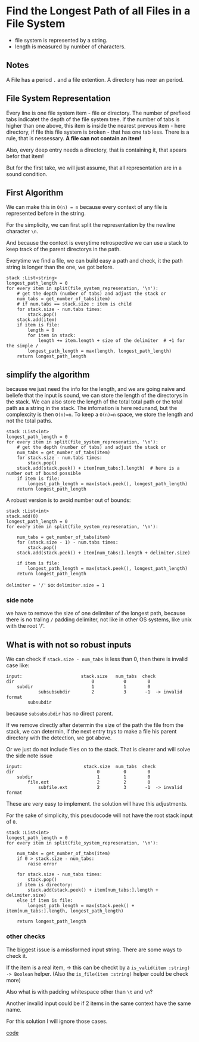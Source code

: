 # Find the Longest Path of all Files in a File System

- file system is represented by a string.
- length is measured by number of characters.

## Notes

A File has a period `.` and a file extention.
A directory has neer an period.

## File System Representation

Every line is one file system item - file or directory.
The number of prefixed tabs indicatet the depth of the file system tree.
If the number of tabs is higher than one above, this item is inside the nearest prevous item - here directory, if file this file system is broken - that has one tab less.
There is a rule, that is nessessary. **A file can not contain an item!**

Also, every deep entry needs a directory, that is containing it, that apears befor that item!

But for the first take, we will just assume, that all representation are in a sound condition.

## First Algorithm

We can make this in `O(n) = n` because every context of any file is represented before in the string.

For the simplicity, we can first split the representation by the newline character `\n`.

And because the context is everytime retrospective we can use a stack to keep track of the parent directorys in the path.

Everytime we find a file, we can build easy a path and check, it the path string is longer than the one, we got before.

```pseudo
stack :List<string>
longest_path_length = 0
for every item in split(file_system_represenation, '\n'):
    # get the depth (number of tabs) and adjust the stack or 
    num_tabs = get_number_of_tabs(item) 
    # if num.tabs == stack.size : item is child
    for stack.size - num.tabs times:
        stack.pop()
    stack.add(item) 
    if item is file:
        length = 0
        for item in stack:
            length += item.length + size of the delimiter  # +1 for the simple /
        longest_path_length = max(length, longest_path_length)
    return longest_path_length 
```

## simplify the algorithm

because we just need the info for the length, and we are going naive and beliefe that the input is sound, we can store the length of the directorys in the stack.
We can also store the length of the total total path or the total path as a string in the stack.
The infomation is here redunand, but the complexcity is then `O(n)=n`. To keep a `O(n)=n` space, we store the length and not the total paths.

```pseudo
stack :List<int>
longest_path_length = 0
for every item in split(file_system_represenation, '\n'):
    # get the depth (number of tabs) and adjust the stack or 
    num_tabs = get_number_of_tabs(item) 
    for stack.size - num.tabs times:
        stack.pop()
    stack.add(stack.peek() + item[num_tabs:].length)  # here is a number out of bound possible
    if item is file:
        longest_path_length = max(stack.peek(), longest_path_length)
    return longest_path_length 
```

A robust version is to avoid number out of bounds:

```pseudo
stack :List<int>
stack.add(0)
longest_path_length = 0
for every item in split(file_system_represenation, '\n'):

    num_tabs = get_number_of_tabs(item) 
    for (stack.size - 1) - num.tabs times:
        stack.pop()
    stack.add(stack.peek() + item[num_tabs:].length + delimiter.size)

    if item is file:
        longest_path_length = max(stack.peek(), longest_path_length)
    return longest_path_length
```

`delimiter = '/'` so: `delimiter.size = 1`

### side note

we have to remove the size of one delimiter of the longest path, because there is no traling `/` padding delimiter, not like in other OS systems, like unix with the root '/'.

## What is with not so robust inputs

We can check if `stack.size - num_tabs` is less than 0, then there is invalid case like:

```none
input:                      stack.size   num_tabs  check
dir                             0           0        0
    subdir                      1           1        0
            subsubsubdir        2           3       -1  -> invalid format
        subsubdir                
```

because `subsubsubdir` has no direct parent.

If we remove directly after determin the size of the path the file from the stack, we can determin, if the next entry trys to make a file his parent directory with the detection, we got above.

Or we just do not include files on to the stack. That is clearer and will solve the side note issue

```none
input:                       stack.size  num_tabs  check 
dir                               0         0        0
    subdir                        1         1        0
        file.ext                  2         2        0
            subfile.ext           2         3       -1  -> invalid format
```

These are very easy to implement. the solution will have this adjustments.

For the sake of simplicity, this pseudocode will not have the root stack input of `0`.

```pseudo
stack :List<int>
longest_path_length = 0
for every item in split(file_system_represenation, '\n'):

    num_tabs = get_number_of_tabs(item) 
    if 0 > stack.size - num_tabs: 
        raise error 
    
    for stack.size - num_tabs times:
        stack.pop()
    if item is directory:
        stack.add(stack.peek() + item[num_tabs:].length + delimiter.size)
    else if item is file:
        longest_path_length = max(stack.peek() + item[num_tabs:].length, longest_path_length)
    
    return longest_path_length
```

### other checks

The biggest issue is a missformed input string. There are some ways to check it.

If the item is a real item, -> this can be checkt by a `is_valid(item :string) -> Boolean` helper.
(Also the `is_file(item :string)` helper could be check more)

Also what is with padding whitespace other than `\t` and `\n`?

Another invalid input could be if 2 items in the same context have the same name.

For this solution I will ignore those cases.

[code](solution.py)
